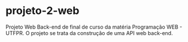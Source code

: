 # projeto-2-web
Projeto Web Back-end de final de curso da matéria Programação WEB - UTFPR. O projeto se trata da construção de uma API web back-end.
